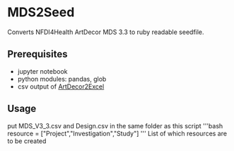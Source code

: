 # MDS2Seed
Converts NFDI4Health ArtDecor MDS 3.3 to ruby readable seedfile.

## Prerequisites
- jupyter notebook
- python modules: pandas, glob
- csv output of [ArtDecor2Excel](https://github.com/fmeineke/ArtDecor2Excel)

## Usage
put MDS_V3_3.csv and Design.csv in the same folder as this script
'''bash 
resource = ["Project","Investigation","Study"]
''' List of which resources are to be created
